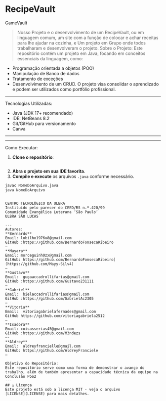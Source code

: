 # RecipeVault
GameVault
> Nosso Projeto e o desenvolvimento de um RecipeVault, ou em linguagem comum, um site com a função de colocar e achar receitas para lhe ajudar na cozinha, e Um projeto em Grupo onde todos trabalharam e desenvolveram o projeto.
Sobre o Projeto:
Este repositório contém um projeto em Java, focando em
conceitos essenciais da linguagem, como:
- Programação orientada a objetos (POO)
- Manipulação de Banco de dados
- Tratamento de exceções
- Desenvolvimento de um CRUD.
O projeto visa consolidar o aprendizado e podem ser
utilizados como portfólio profissional.
---
Tecnologias Utilizadas:
- Java (JDK 17+ recomendado)
- IDE: NetBeans 8.2
- Git/GitHub para versionamento
- Canva
---
---
Como Executar:
1. **Clone o repositório**:
```bash
```
2. **Abra o projeto em sua IDE favorita**.
3. **Compile e execute** os arquivos `.java` conforme
necessário.
```bash
javac NomeDoArquivo.java
java NomeDoArquivo
```
```

CENTRO TECNOLÓGICO DA ULBRA
Instituído pelo parecer do CEED/RS n.º.420/99
Comunidade Evangélica Luterana ‘São Paulo’
ULBRA SÃO LUCAS

---
Autores:
**Bernardo**
Email: lobilho1976u8@gmail.com
GitHub :https://github.com/BernardoFonsecaRibeiro
—
**Mayara**
Email: morceguinh0zx@gmail.com 
GitHub: https://github.com/BernardoFonsecaRibeiro](https://github.com/Mayy-Silv4)
—
**Gustavo**
Email:  gugaaccadrollifarias@gmail.com 
GitHub :https://github.com/Gustavo231111
—
**Gabriel**
Email:  bielaccadrollifarias@gmail.com 
GitHub :https://github.com/GabrielAc2305
—
**Vitoria**
Email:  vitoriagabrielafernades@gmail.com  
GitHub https://github.com/vitoriagabriela2512
—
**Isadora**
Email: coisasserias45@gmail.com
GitHub :https://github.com/M3ndezs
—-
**Aldrey**
Email:  aldreyfrancielle@gmail.com   
GitHub: https://github.com/AldreyFranciele
—

Objetivo do Repositório:
Este repositório serve como uma forma de demonstrar o avanço do trabalho, além de também apresentar a capacidade técnica da equipe na Conclusão Poo2
---
## ⚖️ Licença
Este projeto está sob a licença MIT - veja o arquivo
[LICENSE](LICENSE) para mais detalhes.
